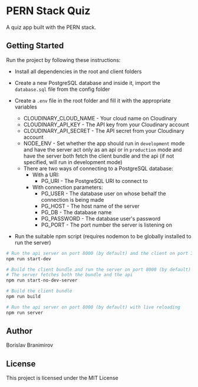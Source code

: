 # PERN Stack Quiz
A quiz app built with the PERN stack.

## Getting Started
Run the project by following these instructions:
- Install all dependencies in the root and client folders
- Create a new PostgreSQL database and inside it, import the `database.sql` file from the config folder
- Create a `.env` file in the root folder and fill it with the appropriate variables
  - CLOUDINARY_CLOUD_NAME - Your cloud name on Cloudinary
  - CLOUDINARY_API_KEY - The API key from your Cloudinary account
  - CLOUDINARY_API_SECRET - The API secret from your Cloudinary account
  - NODE_ENV - Set whether the app should run in `development` mode and have the server act only as an api or in `production` mode and have the server both fetch the client bundle and the api (if not specified, will run in development mode)
  - There are two ways of connecting to a PostgreSQL database:
    - With a URI:
        - PG_URI - The PostgreSQL URI to connect to
    - With connection parameters:
        - PG_USER - The database user on whose behalf the connection is being made
        - PG_HOST - The host name of the server
        - PG_DB - The database name
        - PG_PASSWORD - The database user's password
        - PG_PORT - The port number the server is listening on

- Run the suitable npm script (requires nodemon to be globally installed to run the server)
```sh
# Run the api server on port 8000 (by default) and the client on port 3000 (by default)
npm run start-dev

# Build the client bundle and run the server on port 8000 (by default)
# The server fetches both the bundle and the api
npm run start-no-dev-server

# Build the client bundle
npm run build

# Run the api server on port 8000 (by default) with live reloading
npm run server

```

## Author
Borislav Branimirov

## License
This project is licensed under the MIT License
